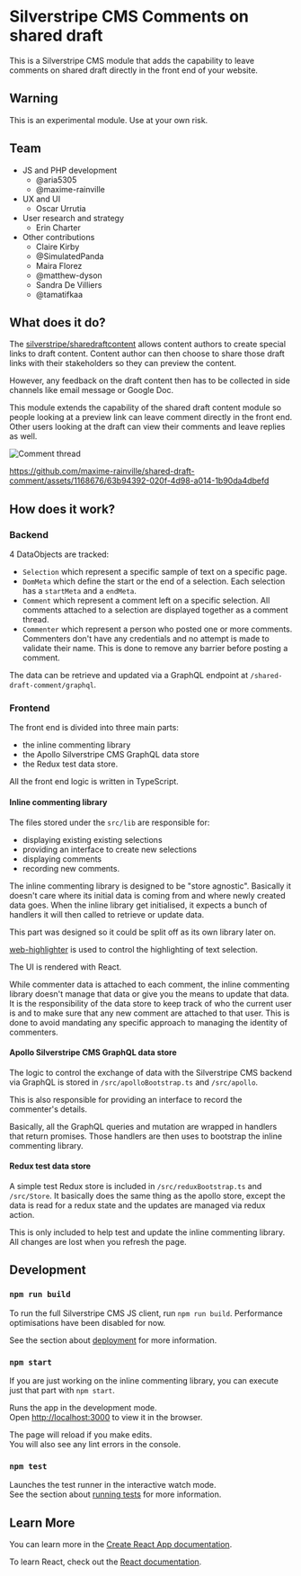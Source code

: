 # Silverstripe CMS Comments on shared draft

This is a Silverstripe CMS module that adds the capability to leave comments on shared draft directly in the front end of your website.

## Warning

This is an experimental module. Use at your own risk.

## Team
- JS and PHP development
  - @aria5305
  - @maxime-rainville
- UX and UI
  - Oscar Urrutia
- User research and strategy
  - Erin Charter
- Other contributions
  - Claire Kirby
  - @SimulatedPanda
  - Maira Florez
  - @matthew-dyson
  - Sandra De Villiers
  - @tamatifkaa

## What does it do?

The [silverstripe/sharedraftcontent](https://github.com/silverstripe/silverstripe-sharedraftcontent) allows content authors to create special links to draft content. Content author can then choose to share those draft links with their stakeholders so they can preview the content.

However, any feedback on the draft content then has to be collected in side channels like email message or Google Doc.

This module extends the capability of the shared draft content module so people looking at a preview link can leave comment directly in the front end. Other users looking at the draft can view their comments and leave replies as well.

![Comment thread](https://github.com/maxime-rainville/shared-draft-comment/assets/1168676/722dac95-bdbb-44ba-85ff-1b666136db56)


https://github.com/maxime-rainville/shared-draft-comment/assets/1168676/63b94392-020f-4d98-a014-1b90da4dbefd

## How does it work?

### Backend

4 DataObjects are tracked:
- `Selection` which represent a specific sample of text on a specific page.
- `DomMeta` which define the start or the end of a selection. Each selection has a `startMeta` and a `endMeta`.
- `Comment` which represent a comment left on a specific selection. All comments attached to a selection are displayed together as a comment thread.
- `Commenter` which represent a person who posted one or more comments. Commenters don't have any credentials and no attempt is made to validate their name. This is done to remove any barrier before posting a comment.

The data can be retrieve and updated via a GraphQL endpoint at `/shared-draft-comment/graphql`.

### Frontend

The front end is divided into three main parts:
- the inline commenting library
- the Apollo Silverstripe CMS GraphQL data store
- the Redux test data store.

All the front end logic is written in TypeScript.

#### Inline commenting library

The files stored under the `src/lib` are responsible for:
- displaying existing existing selections
- providing an interface to create new selections
- displaying comments
- recording new comments.

The inline commenting library is designed to be "store agnostic". Basically it doesn't care where its initial data is coming from and where newly created data goes. When the inline library get initialised, it expects a bunch of handlers it will then called to retrieve or update data.

This part was designed so it could be split off as its own library later on.

[web-highlighter](https://github.com/alienzhou/web-highlighter) is used to control the highlighting of text selection.

The UI is rendered with React.

While commenter data is attached to each comment, the inline commenting library doesn't manage that data or give you the means to update that data. It is the responsibility of the data store to keep track of who the current user is and to make sure that any new comment are attached to that user. This is done to avoid mandating any specific approach to managing the identity of commenters.

#### Apollo Silverstripe CMS GraphQL data store

The logic to control the exchange of data with the Silverstripe CMS backend via GraphQL is stored in `/src/apolloBootstrap.ts` and `/src/apollo`.

This is also responsible for providing an interface to record the commenter's details.

Basically, all the GraphQL queries and mutation are wrapped in handlers that return promises. Those handlers are then uses to bootstrap the inline commenting library.

#### Redux test data store

A simple test Redux store is included in `/src/reduxBootstrap.ts` and `/src/Store`. It basically does the same thing as the apollo store, except the data is read for a redux state and the updates are managed via redux action.

This is only included to help test and update the inline commenting library. All changes are lost when you refresh the page. 

## Development 

### `npm run build`

To run the full Silverstripe CMS JS client, run `npm run build`. Performance optimisations have been disabled for now.

See the section about [deployment](https://facebook.github.io/create-react-app/docs/deployment) for more information.

### `npm start`

If you are just working on the inline commenting library, you can execute just that part with `npm start`.

Runs the app in the development mode.\
Open [http://localhost:3000](http://localhost:3000) to view it in the browser.

The page will reload if you make edits.\
You will also see any lint errors in the console.

### `npm test`

Launches the test runner in the interactive watch mode.\
See the section about [running tests](https://facebook.github.io/create-react-app/docs/running-tests) for more information.

## Learn More

You can learn more in the [Create React App documentation](https://facebook.github.io/create-react-app/docs/getting-started).

To learn React, check out the [React documentation](https://reactjs.org/).
